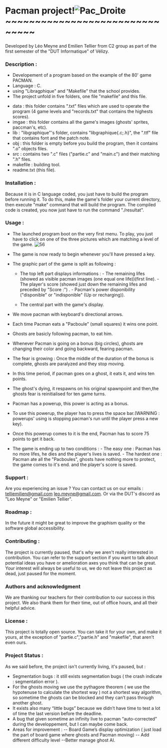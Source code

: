 # Pacman project!![Pac_Droite](https://user-images.githubusercontent.com/78816569/107407429-effac980-6b09-11eb-94ef-28b02d05eb48.png)~~~~~~~~~~~~~~~~~~~~~~~~~~~~~~~
Developed by Léo Meyne and Emilien Tellier from C2 group as part of the first semester of the "DUT Informatique" of Vélizy.
### Description :

* Developement of a program based on the example of the 80' game PACMAN.
* Language : C. 
* using "Libragphique" and "Makefile" that the school provides.
* The project unfold in five folders, one file "makefile" and this file.
 - data : this folder contains ".txt" files which are used to operate the program (4 game levels and "records.txt" that contains the highests scores).
 - imgae : this folder contains all the game's images (ghosts' sprites, paccman's, etc).
 - lib : "libgraphique"'s folder, contains "libgraphique{.c;.h}", the ".ttf" file that contains font and the patch note.
 - obj : this folder is empty before you build the program, then it contains ".o" objects files.
 - src : contains two ".c" files ("partie.c" and "main.c") and their matching ".h" files.
 - makefile : building tool.
 - readme.txt (this file).

### Installation :
Because it is in C language coded, you just have to build the program before running it.
To do this, make the game's folder your current directory, then execute "make" command that will build the program.
The compiled code is created, you now just have to run the command "./resultat".

### Usage :
* The launched program boot on the very first menu. To play, you just have to click on one of the three pictures which are matching a level of the game.
![56](https://user-images.githubusercontent.com/78816569/107412838-5682e600-6b10-11eb-8909-32370f5bf6ae.PNG)
* The game is now ready to begin whenever you'll have pressed a key.

* The graphic part of the game is split as following :
  * The top left part displays informations :
		- The remaining lifes (showed as visible pacman images (one equal one life))(first line).
		- The player's score (showed just down the remaining lifes and preceded by "Score :") .
		- Pacman's power disponibility ("disponible" or "indisponible" (Up or recharging)).
  
   *    The central part with the game's display.

*   We move pacman with keyboard's directional arrows.
*   Each time Pacman eats a "Pacboule" (small squares) it wins one point.
*	Ghosts are basicly following pacman, to eat him.
*	Whenever Pacman is going on a bonus (big circles), ghosts are changing their color and going backward, fearing pacman.
*	The fear is growing : Once the middle of the duration of the bonus is complete, ghosts are paralyzed and they stop moving.
*	In this time period, if pacman goes on a ghost, it eats it, and wins ten points.
*	The ghost's dying, it respawns on his original spawnpoint and then,the ghosts fear is reinitialised for ten game turns.
*	Pacman has a powerup, this power is acting as a bonus.
*	To use this powerup, the player has to press the space bar.(WARNING : powerups' using is stopping pacman's run until the player press a new key).
*	Once this powerup comes to it is the end, Pacman has to score 75 points to get it back.
*	The game is ending up to two conditions :
		- The easy one : Pacman has no more lifes, he dies and the player's lives is saved.
		- The hardest one : Pacman ate all the "Pacboules", ghosts have nothing more to protect, the game comes to it's end. and the player's score is saved.
		

### Support :

Are you experiencing an issue ?
You can contact us on our emails : telliemilien@gmail.com leo.meyne@gmail.com.
Or via the DUT's discord as "Leo Meyne" or "Emilien Tellier".

### Roadmap :

In the future it might be great to improve the graphism quality or the software global accessibility.

### Contributing :

The project is currently paused, that's why we aren't really interested in contribution. You can refer to the support section if you want to talk about potential ideas you have or amelioration axes you think that can be great. Your interest will always be useful to us, we do not leave this project as dead, just paused for the moment.

### Authors and acknowledgment

We are thanking our teachers for their contribution to our success in this project.
We also thank them for their time, out of office hours, and all their helpful advice.

### License :

This project is totally open source. You can take it for your own, and make it yours, at the exception of "partie.c","partie.h" and "makefile", that aren't even ours.
### Project Status :
As we said before, the project isn't currently living, it's paused, but :
* Segmentation bugs : it still exists segmentation bugs ( the crash indicate : segmentation error ).
* For the ghosts moving we use the pythagore theorem ( we use the hypotenuse to calculate the shortest way ) not a shortest way algorithm, so sometime the ghosts can be blocked and they can’t pass through another ghost.
* It exists also many “little bugs” because we didn’t have time to test a lot of time the last version before the deadline.
* A bug that given sometime an infinity live to pacman “auto-corrected” during the developpement, but I can maybe come back.
* Areas for improvement :
  -- Board Game’s display optimization ( just load the part of board game where ghosts and Pacman moving)
-- Add different difficulty level
--Better manage ghost AI.

